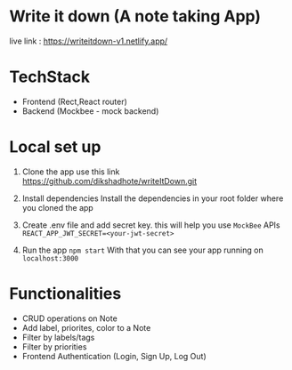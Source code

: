 # Write it down (A note taking App)
live link : https://writeitdown-v1.netlify.app/

# TechStack 
- Frontend (Rect,React router)
- Backend (Mockbee - mock backend)

# Local set up
1. Clone the app
 use this link https://github.com/dikshadhote/writeItDown.git

2. Install dependencies
Install the dependencies in your root folder where you cloned the app

 3. Create .env file and add secret key. this will help you use `MockBee` APIs
`REACT_APP_JWT_SECRET=<your-jwt-secret>`

4. Run the app
`npm start` With that you can see your app running on `localhost:3000`

# Functionalities

- CRUD operations on Note
- Add label, priorites, color to a Note
- Filter by labels/tags
- Filter by priorities
- Frontend Authentication
(Login,
Sign Up,
Log Out)

